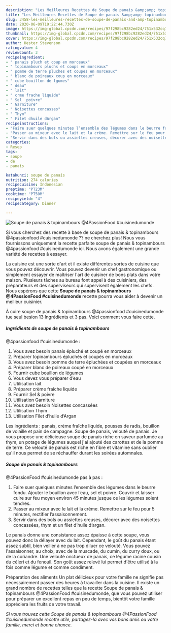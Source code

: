 ```yaml
---
description: "Les Meilleures Recettes de Soupe de panais &amp;amp; topinambours  @4PassionFood #cuisinedumonde"
title: "Les Meilleures Recettes de Soupe de panais &amp;amp; topinambours  @4PassionFood #cuisinedumonde"
slug: 3458-les-meilleures-recettes-de-soupe-de-panais-and-amp-topinambours-4passionfood-cuisinedumonde
date: 2020-06-09T19:22:44.730Z
image: https://img-global.cpcdn.com/recipes/97f298bc9282ed24/751x532cq70/soupe-de-panais-topinambours-4passionfood-cuisinedumonde-photo-principale-de-la-recette.jpg
thumbnail: https://img-global.cpcdn.com/recipes/97f298bc9282ed24/751x532cq70/soupe-de-panais-topinambours-4passionfood-cuisinedumonde-photo-principale-de-la-recette.jpg
cover: https://img-global.cpcdn.com/recipes/97f298bc9282ed24/751x532cq70/soupe-de-panais-topinambours-4passionfood-cuisinedumonde-photo-principale-de-la-recette.jpg
author: Hester Stevenson
ratingvalue: 4
reviewcount: 3
recipeingredient:
- " panais pluch et coup en morceaux"
- " topinambours pluchs et coups en morceaux"
- " pomme de terre pluches et coupes en morceaux"
- " blanc de poireaux coup en morceaux"
- " cube bouillon de lgumes"
- " deau"
- " lait"
- " crme frache liquide"
- " Sel  poivre"
- " Garniture"
- " Noisettes concasses"
- " Thym"
- " Filet dhuile dArgan"
recipeinstructions:
- "Faire suer quelques minutes l’ensemble des légumes dans le beurre fondu. Ajouter le bouillon avec l’eau, sel et poivre. Couvrir et laisser cuire sur feu moyen environ 45 minutes jusque ce les légumes soient tendres."
- "Passer au mixeur avec le lait et la crème. Remettre sur le feu pour 5 minutes, rectifier l’assaisonnement."
- "Servir dans des bols ou assiettes creuses, décorer avec des noisettes concassées, thym et un filet d’huile d’argan."
categories:
- Resep
tags:
- soupe
- de
- panais

katakunci: soupe de panais 
nutrition: 274 calories
recipecuisine: Indonesian
preptime: "PT23M"
cooktime: "PT50M"
recipeyield: "4"
recipecategory: Dinner

---
```



![Soupe de panais &amp; topinambours 
@4PassionFood #cuisinedumonde](https://img-global.cpcdn.com/recipes/97f298bc9282ed24/751x532cq70/soupe-de-panais-topinambours-4passionfood-cuisinedumonde-photo-principale-de-la-recette.jpg)

Si vous cherchez des recette à base de soupe de panais &amp; topinambours 
@4passionfood #cuisinedumonde ?? ne cherchez plus! Nous vous fournissons uniquement la recette parfaite soupe de panais &amp; topinambours 
@4passionfood #cuisinedumonde ici. Nous avons également une grande variété de recettes à essayer.

La cuisine est une sorte d'art et il existe différentes sortes de cuisine que vous pouvez découvrir. Vous pouvez devenir un chef gastronomique ou simplement essayer de maîtriser l'art de cuisiner de bons plats dans votre maison. Plusieurs tâches au bureau font appel à des cuisiniers, des préparateurs et des superviseurs qui supervisent également les chefs. Nous espérons que cette <strong> Soupe de panais &amp; topinambours 
@4PassionFood #cuisinedumonde </strong> recette pourra vous aider à devenir un meilleur cuisinier.

<!--inarticleads1-->

À cuire soupe de panais &amp; topinambours 
@4passionfood #cuisinedumonde tue seul besion 13 Ingrédients et 3 pas. Voici comment vous faire cette.

##### Ingrédients de soupe de panais &amp; topinambours 
@4passionfood #cuisinedumonde :

1. Vous avez besoin  panais épluché et coupé en morceaux
1. Préparer  topinambours épluchés et coupés en morceaux
1. Vous avez besoin  pomme de terre épluchées et coupées en morceaux
1. Préparer  blanc de poireaux coupé en morceaux
1. Fournir  cube bouillon de légumes
1. Vous devez vous préparer  d’eau
1. Utilisation  lait
1. Préparer  crème fraîche liquide
1. Fournir  Sel &amp; poivre
1. Utilisation  Garniture
1. Vous avez besoin  Noisettes concassées
1. Utilisation  Thym
1. Utilisation  Filet d’huile d’Argan


Les ingrédients : panais, crème fraîche liquide, pousses de radis, bouillon de volaille et pain de campagne. Soupe de panais, velouté de panais. Je vous propose une délicieuse soupe de panais riche en saveur parfumée au thym, un potage de légumes auquel j&#39;ai ajouté des carottes et de la pomme de terre. Ce velouté de panais est riche en fibre et vitamine sans oublier qu&#39;il nous permet de se réchauffer durant les soirées automnales. 

<!--inarticleads2-->

##### Soupe de panais &amp; topinambours 
@4PassionFood #cuisinedumonde pas à pas :

1. Faire suer quelques minutes l’ensemble des légumes dans le beurre fondu. Ajouter le bouillon avec l’eau, sel et poivre. Couvrir et laisser cuire sur feu moyen environ 45 minutes jusque ce les légumes soient tendres.
1. Passer au mixeur avec le lait et la crème. Remettre sur le feu pour 5 minutes, rectifier l’assaisonnement.
1. Servir dans des bols ou assiettes creuses, décorer avec des noisettes concassées, thym et un filet d’huile d’argan.


Le panais donne une consistance assez épaisse à cette soupe, vous pouvez donc la délayer avec du lait. Cependant, le goût du panais étant assez subtil, bien veiller à ne pas trop diluer ce velouté. Vous pouvez l&#39;assaisonner, au choix, avec de la muscade, du cumin, du curry doux, ou de la coriandre. Une velouté onctueux de panais, ce légume racine cousin du céleri et du fenouil. Son goût assez relevé lui permet d&#39;être utilisé à la fois comme légume et comme condiment. 

<!--inarticleads1-->

<p>
Préparation des aliments Un plat délicieux pour votre famille ne signifie pas nécessairement passer des heures à travailler dans la cuisine. Il existe un grand nombre de recettes telles que la recette Soupe de panais &amp; topinambours 
@4PassionFood #cuisinedumonde, que vous pouvez utiliser pour préparer un excellent repas en peu de temps, bientôt votre famille appréciera les fruits de votre travail.
</p>

<p>
<i>Si vous trouvez cette Soupe de panais &amp; topinambours 
@4PassionFood #cuisinedumonde recette utile, partagez-la avec vos bons amis ou votre famille, merci et bonne chance.</i>
</p>

